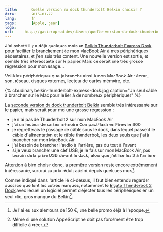 ```yaml
---
title:      Quelle version du dock thunderbolt Belkin choisir ?
date:       2015-01-27
lang:       fr
tags:       [Apple, gear]
logo:
url:     http://gasteroprod.dev/divers/quelle-version-du-dock-thunderbolt-belkin-choisir
---
```


J'ai acheté il y a déjà quelques mois un [Belkin Thunderbolt Express Dock](http://www.amazon.fr/gp/product/B00CIO8NT6/ref=as_li_tl?ie=UTF8&camp=1642&creative=19458&creativeASIN=B00CIO8NT6&linkCode=as2&tag=phpheaven-21&linkId=YPXS7PIDDXITVCGZ) pour faciliter le branchement de mon MacBook Air à mes périphériques sédentaires, et j'en suis très content. Une nouvelle version est sortie, et semble très intéressante sur le papier. Mais ce serait une très grosse régression pour mon usage…

Voilà les périphériques que je branche ainsi à mon MacBook Air : écran, son, réseau, disques externes, lecteur de cartes mémoire, etc.

{% cloudinary belkin-thunderbolt-express-dock.jpg caption="Un seul câble à brancher sur le Mac pour le lier à de nombreux périphériques" %}

La [seconde version du dock thunderbolt Belkin](http://www.macg.co/tests/2015/01/test-de-la-station-daccueil-thunderbolt-2-express-dock-hd-de-belkin-86699) semble très intéressante sur le papier, mais serait pour moi une grosse régression :

- je n'ai pas de Thunderbolt 2 sur mon MacBook Air
- j'ai un lecteur de cartes mémoire CompactFlash en Firewire 800
- je regretterais le passage de câble sous le dock, dans lequel passent le câble d'alimentation et le câble thunderbolt, les deux seuls que j'ai à brancher sur mon MacBook Air
- j'ai besoin de brancher l'audio à l'arrière, pas du tout à l'avant
- si je veux brancher une clef USB, je le fais sur mon MacBook Air, pas besoin de la prise USB devant le dock, alors que j'utilise les 3 à l'arrière

Attention à bien choisir donc, la première version reste encore extrêmement intéressante, surtout au prix réduit atteint depuis quelques mois[^1].

Comme indiqué dans l'article lié ci-dessus, il faut bien entendu regarder aussi ce que font les autres marques, notamment le [Elgato Thunderbolt 2 Dock](http://www.amazon.fr/gp/product/B00PFHLH2I/ref=as_li_tl?ie=UTF8&camp=1642&creative=19458&creativeASIN=B00PFHLH2I&linkCode=as2&tag=phpheaven-21&linkId=KKRJ2YVWVQSSYG4U) avec lequel un logiciel permet d'éjecter tous les périphériques en un seul clic, gros manque du Belkin[^2].


[^1]: Je l'ai eu aux alentours de 150 €, une belle promo déjà à l'époque.

[^2]: Même si une solution AppleScript ne doit pas forcément être trop difficile à créer.
